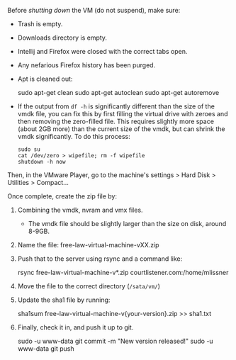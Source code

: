 Before *shutting down* the VM (do not suspend), make sure:

- Trash is empty.
- Downloads directory is empty.
- Intellij and Firefox were closed with the correct tabs open.
- Any nefarious Firefox history has been purged.
- Apt is cleaned out:

     sudo apt-get clean
     sudo apt-get autoclean
     sudo apt-get autoremove

- If the output from `df -h` is significantly different than the size of the
  vmdk file, you can fix this by first filling the virtual drive with zeroes 
  and then removing the zero-filled file. This requires slightly more space 
  (about 2GB more) than the current size of the vmdk, but can shrink the vmdk
  significantly. To do this process:
   
      sudo su
      cat /dev/zero > wipefile; rm -f wipefile  
      shutdown -h now
  
 Then, in the VMware Player, go to the machine's settings > Hard Disk > 
 Utilities > Compact...
   
 
Once complete, create the zip file by:

 1. Combining the vmdk, nvram and vmx files.
    - The vmdk file should be slightly larger than the size on disk, around 
      8-9GB.
 1. Name the file: free-law-virtual-machine-vXX.zip
 1. Push that to the server using rsync and a command like:

     rsync free-law-virtual-machine-v*.zip courtlistener.com:/home/mlissner
 
 1. Move the file to the correct directory (`/sata/vm/`)
 1. Update the sha1 file by running:
 
     sha1sum free-law-virtual-machine-v{your-version}.zip >> sha1.txt
 
 1. Finally, check it in, and push it up to git.
 
     sudo -u www-data git commit -m "New version released!"
     sudo -u www-data git push
     
